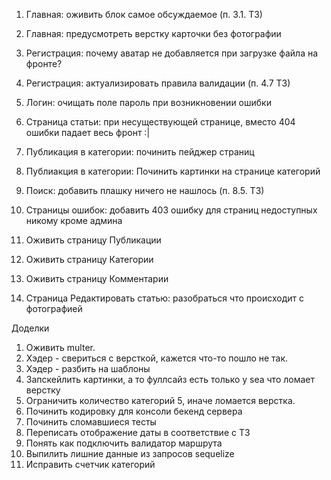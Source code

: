 1. Главная: оживить блок самое обсуждаемое (п. 3.1. ТЗ)
1. Главная: предусмотреть верстку карточки без фотографии

2. Регистрация: почему аватар не добавляется при загрузке файла на фронте?
2. Регистрация: актуализировать правила валидации (п. 4.7 ТЗ)

3. Логин: очищать поле пароль при возникновении ошибки

4. Страница статьи: при несуществующей странице, вместо 404 ошибки падает весь фронт :|

5. Публикация в категории: починить пейджер страниц
5. Публиакция в категории: Починить картинки на странице категорий

6. Поиск: добавить плашку ничего не нашлось (п. 8.5. ТЗ)

7. Страницы ошибок: добавить 403 ошибку для страниц недоступных никому кроме админа

8. Оживить страницу Публикации
9. Оживить страницу Категории
10. Оживить страницу Комментарии
11. Страница Редактировать статью: разобраться что происходит с фотографией

Доделки
1. Оживить multer.
2. Хэдер - свериться с версткой, кажется что-то пошло не так.
2. Хэдер - разбить на шаблоны
3. Запскейлить картинки, а то фуллсайз есть только у sea что ломает верстку
4. Ограничить количество категорий 5, иначе ломается верстка.
5. Починить кодировку для консоли бекенд сервера
6. Починить сломавшиеся тесты
7. Переписать отображение даты в соответствие с ТЗ
8. Понять как подключить валидатор маршрута
9. Выпилить лишние данные из запросов sequelize
10. Исправить счетчик категорий
